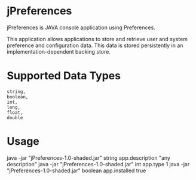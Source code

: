 # jPreferences

jPreferences is JAVA console application using Preferences.

This application allows applications to store and retrieve user and system preference and configuration data. This data is stored persistently in an implementation-dependent backing store. 

# Supported Data Types
    string,
    boolean,
    int,
    long,
    float,
    double
        
# Usage

java -jar "jPreferences-1.0-shaded.jar" string app.description  "any description"
java -jar "jPreferences-1.0-shaded.jar" int app.type 1
java -jar "jPreferences-1.0-shaded.jar" boolean app.installed true
